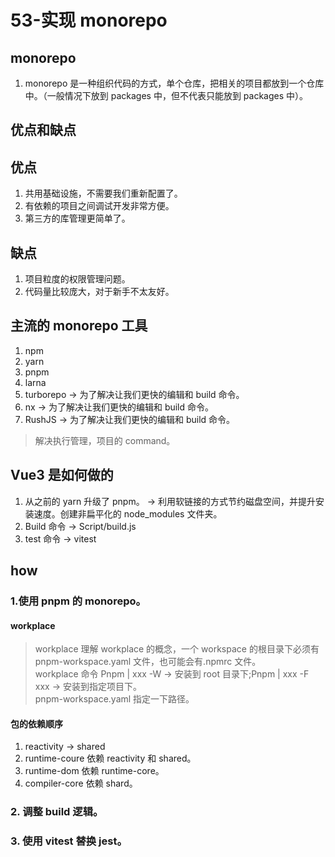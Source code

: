 # 53-实现 monorepo

## monorepo

1. monorepo 是一种组织代码的方式，单个仓库，把相关的项目都放到一个仓库中。（一般情况下放到 packages 中，但不代表只能放到 packages 中）。

## 优点和缺点

## 优点

1. 共用基础设施，不需要我们重新配置了。
2. 有依赖的项目之间调试开发非常方便。
3. 第三方的库管理更简单了。

## 缺点

1. 项目粒度的权限管理问题。
2. 代码量比较庞大，对于新手不太友好。

## 主流的 monorepo 工具

1. npm
2. yarn
3. pnpm
4. larna
5. turborepo -> 为了解决让我们更快的编辑和 build 命令。
6. nx -> 为了解决让我们更快的编辑和 build 命令。
7. RushJS -> 为了解决让我们更快的编辑和 build 命令。

> 解决执行管理，项目的 command。

## Vue3 是如何做的

1. 从之前的 yarn 升级了 pnpm。 -> 利用软链接的方式节约磁盘空间，并提升安装速度。创建非扁平化的 node_modules 文件夹。
2. Build 命令 -> Script/build.js
3. test 命令 -> vitest

## how

### 1.使用 pnpm 的 monorepo。

#### workplace

> workplace 理解 workplace 的概念，一个 workspace 的根目录下必须有 pnpm-workspace.yaml 文件，也可能会有.npmrc 文件。  
> workplace 命令 Pnpm | xxx -W -> 安装到 root 目录下;Pnpm | xxx -F xxx -> 安装到指定项目下。  
> pnpm-workspace.yaml 指定一下路径。

#### 包的依赖顺序

1. reactivity -> shared
2. runtime-coure 依赖 reactivity 和 shared。
3. runtime-dom 依赖 runtime-core。
4. compiler-core 依赖 shard。

### 2. 调整 build 逻辑。

### 3. 使用 vitest 替换 jest。
